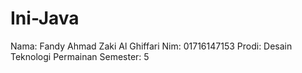 # Ini-Java
Nama: Fandy Ahmad Zaki Al Ghiffari
Nim: 01716147153
Prodi: Desain Teknologi Permainan
Semester: 5
